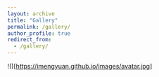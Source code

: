 ```yaml
---
layout: archive
title: "Gallery"
permalink: /gallery/
author_profile: true
redirect_from:
  - /gallery/
---
```


!()[https://imengyuan.github.io/images/avatar.jpg]